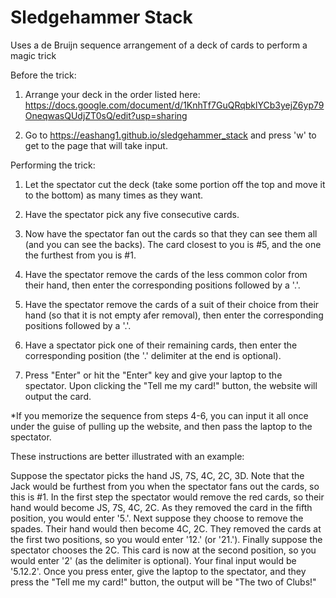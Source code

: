 # Sledgehammer Stack
Uses a de Bruijn sequence arrangement of a deck of cards to perform a magic trick

Before the trick:

1) Arrange your deck in the order listed here: https://docs.google.com/document/d/1KnhTf7GuQRqbklYCb3yejZ6yp79OneqwasQUdjZT0sQ/edit?usp=sharing

2) Go to https://eashang1.github.io/sledgehammer_stack and press 'w' to get to the page that will take input.


Performing the trick:

1) Let the spectator cut the deck (take some portion off the top and move it to the bottom) as many times as they want.

2) Have the spectator pick any five consecutive cards.

3) Now have the spectator fan out the cards so that they can see them all (and you can see the backs). The card closest to you is #5, and the one the furthest from you is #1.

4) Have the spectator remove the cards of the less common color from their hand, then enter the corresponding positions followed by a '.'.

5) Have the spectator remove the cards of a suit of their choice from their hand (so that it is not empty afer removal), then enter the corresponding positions followed by a '.'.

6) Have a spectator pick one of their remaining cards, then enter the corresponding position (the '.' delimiter at the end is optional).

7) Press "Enter" or hit the "Enter" key and give your laptop to the spectator. Upon clicking the "Tell me my card!" button, the website will output the card.

*If you memorize the sequence from steps 4-6, you can input it all once under the guise of pulling up the website, and then pass the laptop to the spectator.

These instructions are better illustrated with an example:

Suppose the spectator picks the hand JS, 7S, 4C, 2C, 3D. Note that the Jack would be furthest from you when the spectator fans out the cards, so this is #1. In the first step the spectator would remove the red cards, so their hand would become JS, 7S, 4C, 2C. As they removed the card in the fifth position, you would enter '5.'. Next suppose they choose to remove the spades. Their hand would then become 4C, 2C. They removed the cards at the first two positions, so you would enter '12.' (or '21.'). Finally suppose the spectator chooses the 2C. This card is now at the second position, so you would enter '2' (as the delimiter is optional). Your final input would be '5.12.2'. Once you press enter, give the laptop to the spectator, and they press the "Tell me my card!" button, the output will be "The two of Clubs!"
